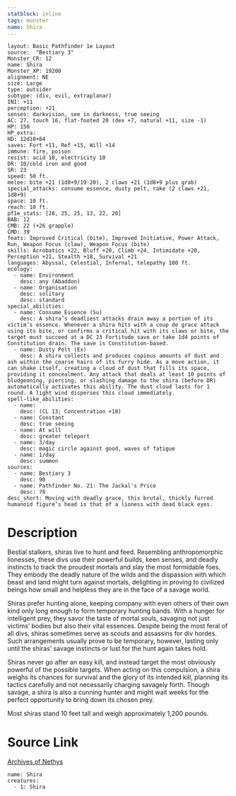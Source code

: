 ```yaml
---
statblock: inline
tags: monster
name: Shira
---
```

```statblock
layout: Basic Pathfinder 1e Layout
source:  "Bestiary 3"
Monster_CR: 12
name: Shira
Monster_XP: 19200
alignment: NE
size: Large
type: outsider
subtype: (div, evil, extraplanar)
INI: +11
perception: +21
senses: darkvision, see in darkness, true seeing
AC: 27, touch 16, flat-footed 20 (dex +7, natural +11, size -1)
HP: 150
HP_extra: 
HD: 12d10+84
saves: Fort +11, Ref +15, Will +14
immune: fire, poison
resist: acid 10, electricity 10
DR: 10/cold iron and good
SR: 23
speed: 50 ft.
melee: bite +21 (1d8+9/19-20), 2 claws +21 (1d8+9 plus grab)
special_attacks: consume essence, dusty pelt, rake (2 claws +21, 1d8+9)
space: 10 ft.
reach: 10 ft.
pf1e_stats: [28, 25, 25, 13, 22, 20]
BAB: 12
CMB: 22 (+26 grapple)
CMD: 39
feats: Improved Critical (bite), Improved Initiative, Power Attack, Run, Weapon Focus (claw), Weapon Focus (bite)
skills: Acrobatics +22, Bluff +20, Climb +24, Intimidate +20, Perception +21, Stealth +18, Survival +21
languages: Abyssal, Celestial, Infernal, telepathy 100 ft.
ecology:
  - name: Environment
    desc: any (Abaddon)
  - name: Organisation
    desc: solitary
    desc: standard
special_abilities:
  - name: Consume Essence (Su)
    desc: A shira’s deadliest attacks drain away a portion of its victim’s essence. Whenever a shira hits with a coup de grace attack using its bite, or confirms a critical hit with its claws or bite, the target must succeed at a DC 23 Fortitude save or take 1d4 points of Constitution drain. The save is Constitution-based.
  - name: Dusty Pelt (Ex)
    desc: A shira collects and produces copious amounts of dust and ash within the coarse hairs of its furry hide. As a move action, it can shake itself, creating a cloud of dust that fills its space, providing it concealment. Any attack that deals at least 10 points of bludgeoning, piercing, or slashing damage to the shira (before DR) automatically activates this ability. The dust cloud lasts for 1 round. A light wind disperses this cloud immediately.
spell-like_abilities:
  - name:
    desc: (CL 13; Concentration +18)
  - name: Constant
    desc: true seeing
  - name: At will
    desc: greater teleport
  - name: 3/day
    desc: magic circle against good, waves of fatigue
  - name: 1/day
    desc: summon
sources:
  - name: Bestiary 3
    desc: 90
  - name: Pathfinder No. 21: The Jackal's Price
    desc: 78
desc_short: Moving with deadly grace, this brutal, thickly furred humanoid figure’s head is that of a lioness with dead black eyes.
```
# Description
Bestial stalkers, shiras live to hunt and feed. Resembling anthropomorphic lionesses, these divs use their powerful builds, keen senses, and deadly instincts to track the proudest mortals and slay the most formidable foes. They embody the deadly nature of the wilds and the dispassion with which beast and land might turn against mortals, delighting in proving to civilized beings how small and helpless they are in the face of a savage world.

Shiras prefer hunting alone, keeping company with even others of their own kind only long enough to form temporary hunting bands. With a hunger for intelligent prey, they savor the taste of mortal souls, savaging not just victims’ bodies but also their vital essences. Despite being the most feral of all divs, shiras sometimes serve as scouts and assassins for div hordes. Such arrangements usually prove to be temporary, however, lasting only until the shiras’ savage instincts or lust for the hunt again takes hold.

Shiras never go after an easy kill, and instead target the most obviously powerful of the possible targets. When acting on this compulsion, a shira weighs its chances for survival and the glory of its intended kill, planning its tactics carefully and not necessarily charging savagely forth. Though savage, a shira is also a cunning hunter and might wait weeks for the perfect opportunity to bring down its chosen prey.

Most shiras stand 10 feet tall and weigh approximately 1,200 pounds.
# Source Link
[Archives of Nethys](https://aonprd.com/MonsterDisplay.aspx?ItemName=Shira)
```encounter-table
name: Shira
creatures:
  - 1: Shira
```
